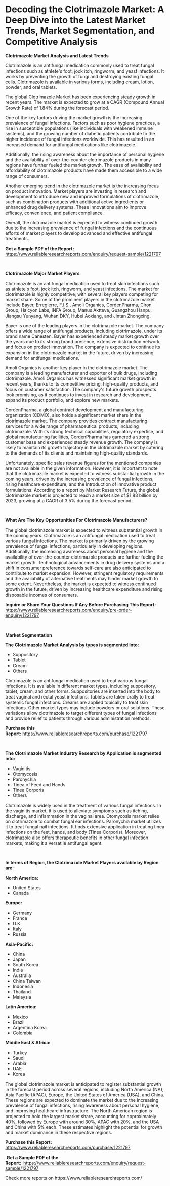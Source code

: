 <p><h1>Decoding the Clotrimazole Market: A Deep Dive into the Latest Market Trends, Market Segmentation, and Competitive Analysis</h1></p><p><strong>Clotrimazole Market Analysis and Latest Trends</strong></p>
<p><p>Clotrimazole is an antifungal medication commonly used to treat fungal infections such as athlete's foot, jock itch, ringworm, and yeast infections. It works by preventing the growth of fungi and destroying existing fungal cells. Clotrimazole is available in various forms, including cream, lotion, powder, and oral tablets.</p><p>The global Clotrimazole Market has been experiencing steady growth in recent years. The market is expected to grow at a CAGR (Compound Annual Growth Rate) of 1.84% during the forecast period. </p><p>One of the key factors driving the market growth is the increasing prevalence of fungal infections. Factors such as poor hygiene practices, a rise in susceptible populations (like individuals with weakened immune systems), and the growing number of diabetic patients contribute to the higher incidence of fungal infections worldwide. This has resulted in an increased demand for antifungal medications like clotrimazole.</p><p>Additionally, the rising awareness about the importance of personal hygiene and the availability of over-the-counter clotrimazole products in many regions have further fueled the market growth. The ease of availability and affordability of clotrimazole products have made them accessible to a wide range of consumers.</p><p>Another emerging trend in the clotrimazole market is the increasing focus on product innovation. Market players are investing in research and development to introduce new and improved formulations of clotrimazole, such as combination products with additional active ingredients or enhanced drug delivery systems. These innovations aim to improve efficacy, convenience, and patient compliance.</p><p>Overall, the clotrimazole market is expected to witness continued growth due to the increasing prevalence of fungal infections and the continuous efforts of market players to develop advanced and effective antifungal treatments.</p></p>
<p><strong>Get a Sample PDF of the Report:&nbsp;</strong> <a href="https://www.reliableresearchreports.com/enquiry/request-sample/1221797">https://www.reliableresearchreports.com/enquiry/request-sample/1221797</a></p>
<p>&nbsp;</p>
<p><strong>Clotrimazole Major Market Players</strong></p>
<p><p>Clotrimazole is an antifungal medication used to treat skin infections such as athlete's foot, jock itch, ringworm, and yeast infections. The market for clotrimazole is highly competitive, with several key players competing for market share. Some of the prominent players in the clotrimazole market include Bayer, Erregierre, F.I.S., Amoli Organics, CordenPharma, Ciron Group, Halcyon Labs, INFA Group, Manus Aktteva, Guangzhou Hanpu, Jiangsu Yunyang, Wuhan DKY, Hubei Aoxiang, and Jintan Zhongxing.</p><p>Bayer is one of the leading players in the clotrimazole market. The company offers a wide range of antifungal products, including clotrimazole, under its brand name Canesten. Bayer has experienced steady market growth over the years due to its strong brand presence, extensive distribution network, and focus on product innovation. The company is expected to continue its expansion in the clotrimazole market in the future, driven by increasing demand for antifungal medications.</p><p>Amoli Organics is another key player in the clotrimazole market. The company is a leading manufacturer and exporter of bulk drugs, including clotrimazole. Amoli Organics has witnessed significant market growth in recent years, thanks to its competitive pricing, high-quality products, and focus on customer satisfaction. The company's future growth prospects look promising, as it continues to invest in research and development, expand its product portfolio, and explore new markets.</p><p>CordenPharma, a global contract development and manufacturing organization (CDMO), also holds a significant market share in the clotrimazole market. The company provides contract manufacturing services for a wide range of pharmaceutical products, including clotrimazole. With its strong technical capabilities, regulatory expertise, and global manufacturing facilities, CordenPharma has garnered a strong customer base and experienced steady revenue growth. The company is likely to maintain its growth trajectory in the clotrimazole market by catering to the demands of its clients and maintaining high-quality standards.</p><p>Unfortunately, specific sales revenue figures for the mentioned companies are not available in the given information. However, it is important to note that the clotrimazole market is expected to witness substantial growth in the coming years, driven by the increasing prevalence of fungal infections, rising healthcare expenditure, and the introduction of innovative product formulations. According to a report by Market Research Future, the global clotrimazole market is projected to reach a market size of $1.83 billion by 2023, growing at a CAGR of 3.5% during the forecast period.</p></p>
<p>&nbsp;</p>
<p><strong>What Are The Key Opportunities For Clotrimazole Manufacturers?</strong></p>
<p><p>The global clotrimazole market is expected to witness substantial growth in the coming years. Clotrimazole is an antifungal medication used to treat various fungal infections. The market is primarily driven by the growing prevalence of fungal infections, particularly in developing regions. Additionally, the increasing awareness about personal hygiene and the availability of over-the-counter clotrimazole products are further fueling the market growth. Technological advancements in drug delivery systems and a shift in consumer preference towards self-care are also anticipated to contribute to market expansion. However, stringent regulatory requirements and the availability of alternative treatments may hinder market growth to some extent. Nevertheless, the market is expected to witness continued growth in the future, driven by increasing healthcare expenditure and rising disposable incomes of consumers.</p></p>
<p><strong>Inquire or Share Your Questions If Any Before Purchasing This Report:</strong> <a href="https://www.reliableresearchreports.com/enquiry/pre-order-enquiry/1221797">https://www.reliableresearchreports.com/enquiry/pre-order-enquiry/1221797</a></p>
<p>&nbsp;</p>
<p><strong>Market Segmentation</strong></p>
<p><strong>The Clotrimazole Market Analysis by types is segmented into:</strong></p>
<p><ul><li>Suppository</li><li>Tablet</li><li>Cream</li><li>Others</li></ul></p>
<p><p>Clotrimazole is an antifungal medication used to treat various fungal infections. It is available in different market types, including suppository, tablet, cream, and other forms. Suppositories are inserted into the body to treat vaginal and rectal yeast infections. Tablets are taken orally to treat systemic fungal infections. Creams are applied topically to treat skin infections. Other market types may include powders or oral solutions. These variations allow clotrimazole to target different types of fungal infections and provide relief to patients through various administration methods.</p></p>
<p><strong>Purchase this Report:&nbsp;</strong><a href="https://www.reliableresearchreports.com/purchase/1221797">https://www.reliableresearchreports.com/purchase/1221797</a></p>
<p>&nbsp;</p>
<p><strong>The Clotrimazole Market Industry Research by Application is segmented into:</strong></p>
<p><ul><li>Vaginitis</li><li>Otomycosis</li><li>Paronychia</li><li>Tinea of Feed and Hands</li><li>Tinea Corporis</li><li>Others</li></ul></p>
<p><p>Clotrimazole is widely used in the treatment of various fungal infections. In the vaginitis market, it is used to alleviate symptoms such as itching, discharge, and inflammation in the vaginal area. Otomycosis market relies on clotrimazole to combat fungal ear infections. Paronychia market utilizes it to treat fungal nail infections. It finds extensive application in treating tinea infections on the feet, hands, and body (Tinea Corporis). Moreover, clotrimazole also offers therapeutic benefits in other fungal infection markets, making it a versatile antifungal agent.</p></p>
<p>&nbsp;</p>
<p><strong>In terms of Region, the Clotrimazole Market Players available by Region are:</strong></p>
<p>
    <p> <strong> North America: </strong>
        <ul>
            <li>United States</li>
            <li>Canada</li>
        </ul>
        </p> 
    <p> <strong> Europe: </strong>
        <ul>
            <li>Germany</li>
            <li>France</li>
            <li>U.K.</li>
            <li>Italy</li>
            <li>Russia</li>
        </ul>
        </p> 
    <p> <strong> Asia-Pacific: </strong>
        <ul>
            <li>China</li>
            <li>Japan</li>
            <li>South Korea</li>
            <li>India</li>
            <li>Australia</li>
            <li>China Taiwan</li>
            <li>Indonesia</li>
            <li>Thailand</li>
            <li>Malaysia</li>
        </ul>
        </p> 
    <p> <strong> Latin America: </strong>
        <ul>
            <li>Mexico</li>
            <li>Brazil</li>
            <li>Argentina Korea</li>
            <li>Colombia</li>
        </ul>
        </p> 
    <p> <strong> Middle East & Africa: </strong>
        <ul>
            <li>Turkey</li>
            <li>Saudi</li>
            <li>Arabia</li>
            <li>UAE</li>
            <li>Korea</li>
        </ul>
    </p>
    </p>
<p><p>The global clotrimazole market is anticipated to register substantial growth in the forecast period across several regions, including North America (NA), Asia Pacific (APAC), Europe, the United States of America (USA), and China. These regions are expected to dominate the market due to the increasing prevalence of fungal infections, rising awareness about personal hygiene, and improving healthcare infrastructure. The North American region is projected to hold the largest market share, accounting for approximately 40%, followed by Europe with around 30%, APAC with 20%, and the USA and China with 5% each. These estimates highlight the potential for growth and market dominance in these respective regions.</p></p>
<p><strong>Purchase this Report: </strong><a href="https://www.reliableresearchreports.com/purchase/1221797">https://www.reliableresearchreports.com/purchase/1221797</a></p>
<p>&nbsp;<strong>Get a Sample PDF of the Report:&nbsp;&nbsp;</strong><a href="https://www.reliableresearchreports.com/enquiry/request-sample/1221797">https://www.reliableresearchreports.com/enquiry/request-sample/1221797</a></p>
<p><strong></strong></p>
<p>Check more reports on https://www.reliableresearchreports.com/</p>